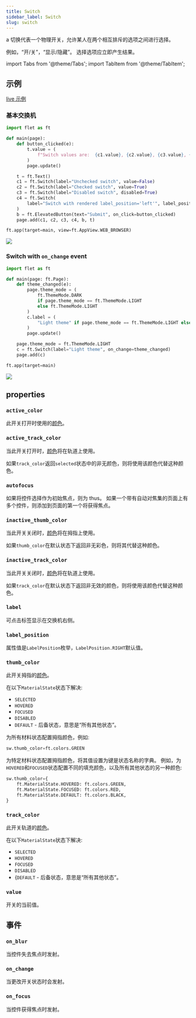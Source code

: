 ```yaml
---
title: Switch
sidebar_label: Switch
slug: switch
---
```


a 切换代表一个物理开关，允许某人在两个相互排斥的选项之间进行选择。

例如，“开/关”，“显示/隐藏”。 选择选项应立即产生结果。

import Tabs from '@theme/Tabs';
import TabItem from '@theme/TabItem';

## 示例

[live 示例](https://flet-controls-gallery.fly.dev/input/switch)

### 基本交换机

<Tabs groupId="language">
  <TabItem value="python" label="Python" default>

```python
import flet as ft

def main(page):
    def button_clicked(e):
        t.value = (
            f"Switch values are:  {c1.value}, {c2.value}, {c3.value}, {c4.value}."
        )
        page.update()

    t = ft.Text()
    c1 = ft.Switch(label="Unchecked switch", value=False)
    c2 = ft.Switch(label="Checked switch", value=True)
    c3 = ft.Switch(label="Disabled switch", disabled=True)
    c4 = ft.Switch(
        label="Switch with rendered label_position='left'", label_position=ft.LabelPosition.LEFT
    )
    b = ft.ElevatedButton(text="Submit", on_click=button_clicked)
    page.add(c1, c2, c3, c4, b, t)

ft.app(target=main, view=ft.AppView.WEB_BROWSER)
```

  </TabItem>
</Tabs>

<img src="/website/img/docs/controls/switch/basic-switch.gif" className="screenshot-30"/>

### Switch with `on_change` event

<Tabs groupId="language">
  <TabItem value="python" label="Python" default>

```python
import flet as ft

def main(page: ft.Page):
    def theme_changed(e):
        page.theme_mode = (
            ft.ThemeMode.DARK
            if page.theme_mode == ft.ThemeMode.LIGHT
            else ft.ThemeMode.LIGHT
        )
        c.label = (
            "Light theme" if page.theme_mode == ft.ThemeMode.LIGHT else "Dark theme"
        )
        page.update()

    page.theme_mode = ft.ThemeMode.LIGHT
    c = ft.Switch(label="Light theme", on_change=theme_changed)
    page.add(c)

ft.app(target=main)
```

  </TabItem>
</Tabs>

<img src="/website/img/docs/controls/switch/switch-with-change-event.gif" className="screenshot-30"/>

## properties

### `active_color`

此开关打开时使用的[颜色](/docs/guides/python/colors)。

### `active_track_color`

当此开关打开时，[颜色](/docs/guides/python/colors)将在轨道上使用。

如果`track_color`返回`selected`状态中的非无颜色，则将使用该颜色代替这种颜色。

### `autofocus`

如果将控件选择作为初始焦点，则为 thus。 如果一个带有自动对焦集的页面上有多个控件，则添加到页面的第一个将获得焦点。

### `inactive_thumb_color`

当此开关关闭时，[颜色](/docs/guides/python/colors)将在拇指上使用。

如果`thumb_color`在默认状态下返回非无彩色，则将其代替这种颜色。

### `inactive_track_color`

当此开关关闭时，[颜色](/docs/guides/python/colors)将在轨道上使用。

如果`track_color`在默认状态下返回非无效的颜色，则将使用该颜色代替这种颜色。

### `label`

可点击标签显示在交换机右侧。

### `label_position`

属性值是`LabelPosition`枚举，`LabelPosition.RIGHT`默认值。

### `thumb_color`

此开关拇指的[颜色](/docs/guides/python/colors)。

在以下`MaterialState`状态下解决:

- `SELECTED`
- `HOVERED`
- `FOCUSED`
- `DISABLED`
- `DEFAULT` - 后备状态，意思是“所有其他状态”。

为所有材料状态配置拇指颜色，例如:

```python
sw.thumb_color=ft.colors.GREEN
```

为特定材料状态配置拇指颜色，将其值设置为键是状态名称的字典。 例如，为`HOVERED`和`FOCUSED`状态配置不同的填充颜色，以及所有其他状态的另一种颜色:

```python
sw.thumb_color={
    ft.MaterialState.HOVERED: ft.colors.GREEN,
    ft.MaterialState.FOCUSED: ft.colors.RED,
    ft.MaterialState.DEFAULT: ft.colors.BLACK,
}
```

### `track_color`

此开关轨道的[颜色](/docs/guides/python/colors)。

在以下`MaterialState`状态下解决:

- `SELECTED`
- `HOVERED`
- `FOCUSED`
- `DISABLED`
- {`DEFAULT` - 后备状态，意思是“所有其他状态”。

### `value`

开关的当前值。

## 事件

### `on_blur`

当控件失去焦点时发射。

### `on_change`

当更改开关状态时会发射。

### `on_focus`

当控件获得焦点时发射。
